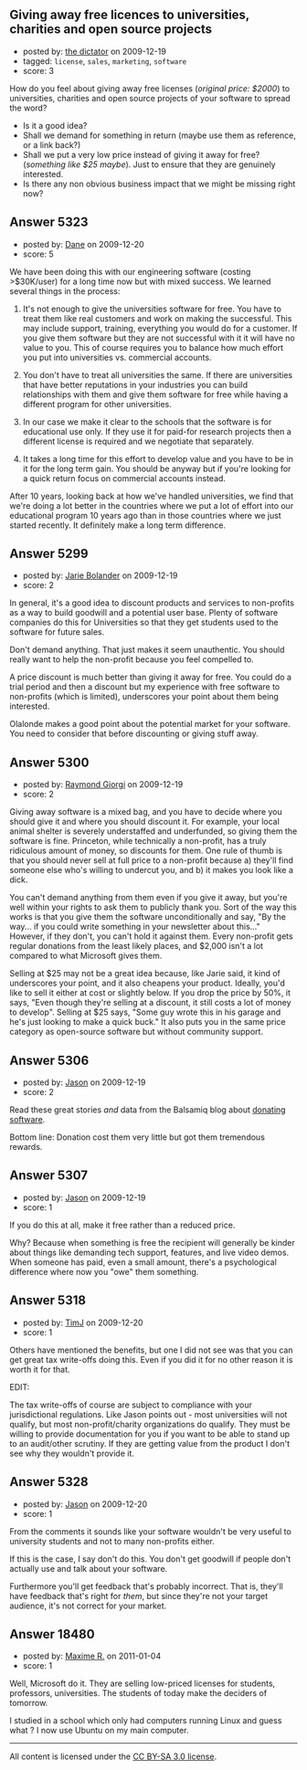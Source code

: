 ## Giving away free licences to universities, charities and open source projects

- posted by: [the dictator](https://stackexchange.com/users/-1/473-the-dictator) on 2009-12-19
- tagged: `license`, `sales`, `marketing`, `software`
- score: 3

How do you feel about giving away free licenses (*original price: $2000*) to universities, charities and open source projects of your software to spread the word?

 - Is it a good idea?
 - Shall we demand for something in return (maybe use them as reference, or a link back?)
 - Shall we put a very low price instead of giving it away for free? (*something like $25 maybe*). Just to ensure that they are genuinely interested.
 - Is there any non obvious business impact that we might be missing right now?


## Answer 5323

- posted by: [Dane](https://stackexchange.com/users/-1/1441-dane) on 2009-12-20
- score: 5

We have been doing this with our engineering software (costing >$30K/user) for a long time now but with mixed success.  We learned several things in the process:

 1. It's not enough to give the universities software for free.  You have to treat them like real customers and work on making the successful.  This may include support, training, everything you would do for a customer.  If you give them software but they are not successful with it it will have no value to you.  This of course requires you to balance how much effort you put into universities vs. commercial accounts.

 2. You don't have to treat all universities the same.  If there are universities that have better reputations in your industries you can build relationships with them and give them software for free while having a different program for other universities.

 3. In our case we make it clear to the schools that the software is for educational use only.  If they use it for paid-for research projects then a different license is required and we negotiate that separately.

 4. It takes a long time for this effort to develop value and you have to be in it for the long term gain.  You should be anyway but if you're looking for a quick return focus on commercial accounts instead.

After 10 years, looking back at how we've handled universities, we find that we're doing a lot better in the countries where we put a lot of effort into our educational program 10 years ago than in those countries where we just started recently.  It definitely make a long term difference.




## Answer 5299

- posted by: [Jarie Bolander](https://stackexchange.com/users/-1/585-jarie-bolander) on 2009-12-19
- score: 2

In general, it's a good idea to discount products and services to non-profits as a way to build goodwill and a potential user base. Plenty of software companies do this for Universities so that they get students used to the software for future sales.

Don't demand anything. That just makes it seem unauthentic. You should really want to help the non-profit because you feel compelled to.

A price discount is much better than giving it away for free. You could do a trial period and then a discount but my experience with free software to non-profits (which is limited), underscores your point about them being interested.

Olalonde makes a good point about the potential market for your software. You need to consider that before discounting or giving stuff away.


## Answer 5300

- posted by: [Raymond Giorgi](https://stackexchange.com/users/-1/1960-raymond-giorgi) on 2009-12-19
- score: 2

Giving away software is a mixed bag, and you have to decide where you should give it and where you should discount it. For example, your local animal shelter is severely understaffed and underfunded, so giving them the software is fine. Princeton, while technically a non-profit, has a truly ridiculous amount of money, so discounts for them. One rule of thumb is that you should never sell at full price to a non-profit because a) they'll find someone else who's willing to undercut you, and b) it makes you look like a dick.

You can't demand anything from them even if you give it away, but you're well within your rights to ask them to publicly thank you. Sort of the way this works is that you give them the software unconditionally and say, "By the way... if you could write something in your newsletter about this..." However, if they don't, you can't hold it against them. Every non-profit gets regular donations from the least likely places, and $2,000 isn't a lot compared to what Microsoft gives them.

Selling at $25 may not be a great idea because, like Jarie said, it kind of underscores your point, and it also cheapens your product. Ideally, you'd like to sell it either at cost or slightly below. If you drop the price by 50%, it says, "Even though they're selling at a discount, it still costs a lot of money to develop". Selling at $25 says, "Some guy wrote this in his garage and he's just looking to make a quick buck." It also puts you in the same price category as open-source software but without community support.


## Answer 5306

- posted by: [Jason](https://stackexchange.com/users/-1/2-jason) on 2009-12-19
- score: 2

<p>Read these great stories <em>and</em> data from the Balsamiq blog about <a href="http://www.balsamiq.com/blog/2009/08/13/donating/" rel="nofollow">donating software</a>.</p>

<p>Bottom line: Donation cost them very little but got them tremendous rewards.</p>



## Answer 5307

- posted by: [Jason](https://stackexchange.com/users/-1/2-jason) on 2009-12-19
- score: 1

If you do this at all, make it free rather than a reduced price.

Why?  Because when something is free the recipient will generally be kinder about things like demanding tech support, features, and live video demos.  When someone has paid, even a small amount, there's a psychological difference where now you "owe" them something.


## Answer 5318

- posted by: [TimJ](https://stackexchange.com/users/-1/1172-timj) on 2009-12-20
- score: 1

Others have mentioned the benefits, but one I did not see was that you can get great tax write-offs doing this.  Even if you did it for no other reason it is worth it for that.  

EDIT:

The tax write-offs of course are subject to compliance with your jurisdictional regulations.  Like Jason points out - most universities will not qualify, but most non-profit/charity organizations do qualify.  They must be willing to provide documentation for you if you want to be able to stand up to an audit/other scrutiny.  If they are getting value from the product I don't see why they wouldn't provide it.




## Answer 5328

- posted by: [Jason](https://stackexchange.com/users/-1/2-jason) on 2009-12-20
- score: 1

From the comments it sounds like your software wouldn't be very useful to university students and not to many non-profits either.

If this is the case, I say don't do this.  You don't get goodwill if people don't actually use and talk about your software.

Furthermore you'll get feedback that's probably incorrect.  That is, they'll have feedback that's right for *them*, but since they're not your target audience, it's not correct for your market.


## Answer 18480

- posted by: [Maxime R.](https://stackexchange.com/users/-1/6318-maxime-r) on 2011-01-04
- score: 1

Well, Microsoft do it. They are selling low-priced licenses for students, professors, universities. The students of today make the deciders of tomorrow.

I studied in a school which only had computers running Linux and guess what ? I now use Ubuntu on my main computer.



---

All content is licensed under the [CC BY-SA 3.0 license](https://creativecommons.org/licenses/by-sa/3.0/).
